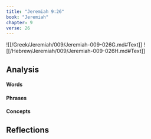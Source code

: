 ```yaml
---
title: "Jeremiah 9:26"
book: "Jeremiah"
chapter: 9
verse: 26
---
```

![[/Greek/Jeremiah/009/Jeremiah-009-026G.md#Text]]
![[/Hebrew/Jeremiah/009/Jeremiah-009-026H.md#Text]]

## Analysis

#### Words

#### Phrases

#### Concepts

## Reflections

